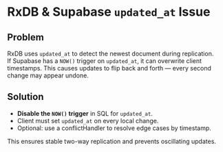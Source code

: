 # RxDB & Supabase `updated_at` Issue

## Problem

RxDB uses `updated_at` to detect the newest document during replication.  
If Supabase has a `NOW()` trigger on `updated_at`, it can overwrite client timestamps. This causes updates to flip back and forth — every second change may appear undone.

## Solution

- **Disable the `NOW()` trigger** in SQL for `updated_at`.  
- Client must set `updated_at` on every local change.  
- Optional: use a conflictHandler to resolve edge cases by timestamp.

This ensures stable two-way replication and prevents oscillating updates.
